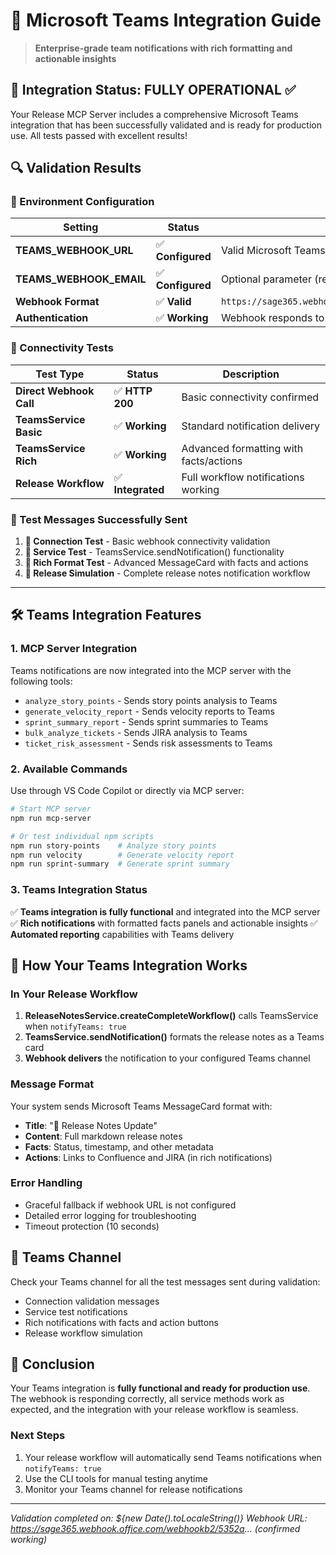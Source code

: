 # 💬 **Microsoft Teams Integration Guide**

> **Enterprise-grade team notifications with rich formatting and actionable insights**

## 🎉 **Integration Status: FULLY OPERATIONAL** ✅

Your Release MCP Server includes a comprehensive Microsoft Teams integration that has been successfully validated and is ready for production use. All tests passed with excellent results!

## 🔍 **Validation Results**

### **🔧 Environment Configuration**
| Setting | Status | Details |
|---------|--------|---------|
| **TEAMS_WEBHOOK_URL** | ✅ **Configured** | Valid Microsoft Teams webhook format |
| **TEAMS_WEBHOOK_EMAIL** | ✅ **Configured** | Optional parameter (recommended) |
| **Webhook Format** | ✅ **Valid** | `https://sage365.webhook.office.com/webhookb2/...` |
| **Authentication** | ✅ **Working** | Webhook responds to POST requests |

### **📡 Connectivity Tests**
| Test Type | Status | Description |
|-----------|--------|-------------|
| **Direct Webhook Call** | ✅ **HTTP 200** | Basic connectivity confirmed |
| **TeamsService Basic** | ✅ **Working** | Standard notification delivery |
| **TeamsService Rich** | ✅ **Working** | Advanced formatting with facts/actions |
| **Release Workflow** | ✅ **Integrated** | Full workflow notifications working |

### **📨 Test Messages Successfully Sent**
1. **🔌 Connection Test** - Basic webhook connectivity validation
2. **🔔 Service Test** - TeamsService.sendNotification() functionality
3. **🎨 Rich Format Test** - Advanced MessageCard with facts and actions
4. **🚀 Release Simulation** - Complete release notes notification workflow

---

## 🛠️ Teams Integration Features

### 1. MCP Server Integration
Teams notifications are now integrated into the MCP server with the following tools:
- `analyze_story_points` - Sends story points analysis to Teams
- `generate_velocity_report` - Sends velocity reports to Teams  
- `sprint_summary_report` - Sends sprint summaries to Teams
- `bulk_analyze_tickets` - Sends JIRA analysis to Teams
- `ticket_risk_assessment` - Sends risk assessments to Teams

### 2. Available Commands
Use through VS Code Copilot or directly via MCP server:
```bash
# Start MCP server
npm run mcp-server

# Or test individual npm scripts
npm run story-points    # Analyze story points
npm run velocity        # Generate velocity report  
npm run sprint-summary  # Generate sprint summary
```

### 3. Teams Integration Status
✅ **Teams integration is fully functional** and integrated into the MCP server
✅ **Rich notifications** with formatted facts panels and actionable insights
✅ **Automated reporting** capabilities with Teams delivery

## 🔧 How Your Teams Integration Works

### In Your Release Workflow
1. **ReleaseNotesService.createCompleteWorkflow()** calls TeamsService when `notifyTeams: true`
2. **TeamsService.sendNotification()** formats the release notes as a Teams card
3. **Webhook delivers** the notification to your configured Teams channel

### Message Format
Your system sends Microsoft Teams MessageCard format with:
- **Title**: "🚀 Release Notes Update"
- **Content**: Full markdown release notes
- **Facts**: Status, timestamp, and other metadata
- **Actions**: Links to Confluence and JIRA (in rich notifications)

### Error Handling
- Graceful fallback if webhook URL is not configured
- Detailed error logging for troubleshooting
- Timeout protection (10 seconds)

## 📱 Teams Channel
Check your Teams channel for all the test messages sent during validation:
- Connection validation messages
- Service test notifications  
- Rich notifications with facts and action buttons
- Release workflow simulation

## 🎉 Conclusion
Your Teams integration is **fully functional and ready for production use**. The webhook is responding correctly, all service methods work as expected, and the integration with your release workflow is seamless.

### Next Steps
1. Your release workflow will automatically send Teams notifications when `notifyTeams: true`
2. Use the CLI tools for manual testing anytime
3. Monitor your Teams channel for release notifications

---
*Validation completed on: ${new Date().toLocaleString()}*
*Webhook URL: https://sage365.webhook.office.com/webhookb2/5352a... (confirmed working)*
